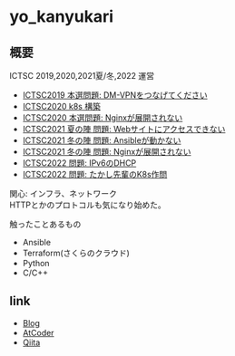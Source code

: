 # yo_kanyukari
## 概要
ICTSC 2019,2020,2021夏/冬,2022 運営  
- [ICTSC2019 本選問題: DM-VPNをつなげてください](https://blog.icttoracon.net/?p=3127)
- [ICTSC2020 k8s 構築](https://blog.icttoracon.net/?p=3319)
- [ICTSC2020 本選問題: Nginxが展開されない](https://blog.icttoracon.net/?p=3511)
- [ICTSC2021 夏の陣 問題: Webサイトにアクセスできない](https://blog.icttoracon.net/?p=3416)
- [ICTSC2021 冬の陣 問題: Ansibleが動かない ](https://blog.icttoracon.net/?p=3513)
- [ICTSC2021 冬の陣 問題: Nginxが展開されない ](https://blog.icttoracon.net/?p=3511)
- [ICTSC2022 問題: IPv6のDHCP](https://blog.icttoracon.net/?p=3646)
- [ICTSC2022 問題: たかし先輩のK8s作問](https://blog.icttoracon.net/?p=3604)

関心: インフラ、ネットワーク  
HTTPとかのプロトコルも気になり始めた。
  
触ったことあるもの
- Ansible
- Terraform(さくらのクラウド)
- Python
- C/C++
  
## link
- [Blog](yokanyukari.hatenablog.com)  
- [AtCoder](https://atcoder.jp/users/yo_kanyukari)  
- [Qiita](https://qiita.com/yo_kanyukari)  
